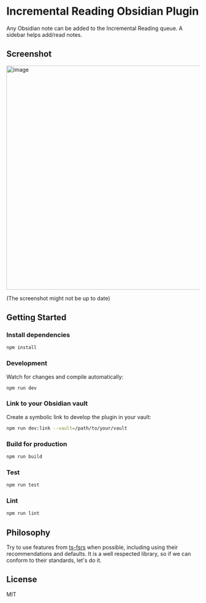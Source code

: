 # Incremental Reading Obsidian Plugin

Any Obsidian note can be added to the Incremental Reading queue. A sidebar helps add/read notes.

## Screenshot

<img width="1121" height="585" alt="image" src="https://github.com/user-attachments/assets/ffba8260-ccdf-43be-89c5-95b0b75c9706" />

(The screenshot might not be up to date)

## Getting Started

### Install dependencies

```sh
npm install
```

### Development

Watch for changes and compile automatically:

```sh
npm run dev
```

### Link to your Obsidian vault

Create a symbolic link to develop the plugin in your vault:

```sh
npm run dev:link --vault=/path/to/your/vault
```

### Build for production

```sh
npm run build
```

### Test

```sh
npm run test
```

### Lint

```sh
npm run lint
```

## Philosophy

Try to use features from [ts-fsrs](https://github.com/open-spaced-repetition/ts-fsrs) when possible, including using their recommendations and defaults. It is a well respected library, so if we can conform to their standards, let's do it.

## License

MIT
